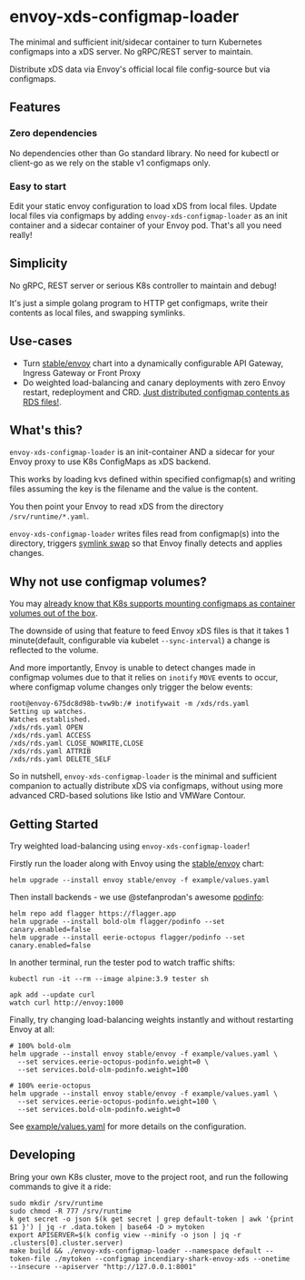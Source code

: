 # envoy-xds-configmap-loader

The minimal and sufficient init/sidecar container to turn Kubernetes configmaps into a xDS server. No gRPC/REST server to maintain.

Distribute xDS data via Envoy's official local file config-source but via configmaps. 

## Features

### Zero dependencies

No dependencies other than Go standard library. No need for kubectl or client-go as we rely on the stable v1 configmaps only.

### Easy to start

Edit your static envoy configuration to load xDS from local files.
Update local files via configmaps by adding `envoy-xds-configmap-loader` as an init container and a sidecar container of your Envoy pod.
That's all you need really!

## Simplicity

No gRPC, REST server or serious K8s controller to maintain and debug!

It's just a simple golang program to HTTP get configmaps, write their contents as local files, and swapping symlinks.

## Use-cases

- Turn [stable/envoy](https://github.com/helm/charts/tree/master/stable/envoy) chart into a dynamically configurable API Gateway, Ingress Gateway or Front Proxy
- Do weighted load-balancing and canary deployments with zero Envoy restart, redeployment and CRD. [Just distributed configmap contents as RDS files!](https://www.envoyproxy.io/learn/incremental-deploys#weighted-load-balancing).

## What's this?

`envoy-xds-configmap-loader` is an init-container AND a sidecar for your Envoy proxy to use K8s ConfigMaps as xDS backend.

This works by loading kvs defined within specified configmap(s) and writing files assuming the key is the filename and the value is the content.

You then point your Envoy to read xDS from the directory `/srv/runtime/*.yaml`.

`envoy-xds-configmap-loader` writes files read from configmap(s) into the directory, triggers [symlink swap](https://www.envoyproxy.io/docs/envoy/latest/configuration/operations/runtime#updating-runtime-values-via-symbolic-link-swap)
 so that Envoy finally detects and applies changes. 
 
 ## Why not use configmap volumes?
 
You may [already know that K8s supports mounting configmaps as container volumes out of the box](https://kubernetes.io/docs/tasks/configure-pod-container/configure-pod-configmap/#add-configmap-data-to-a-volume).

The downside of using that feature to feed Envoy xDS files is that it takes 1 minute(default, configurable via kubelet `--sync-interval`) a change is reflected to the volume.

And more importantly, Envoy is unable to detect changes made in configmap volumes due to that it relies on `inotify` `MOVE` events to occur, where configmap volume changes only trigger the below events:

```
root@envoy-675dc8d98b-tvw9b:/# inotifywait -m /xds/rds.yaml
Setting up watches.
Watches established.
/xds/rds.yaml OPEN
/xds/rds.yaml ACCESS
/xds/rds.yaml CLOSE_NOWRITE,CLOSE
/xds/rds.yaml ATTRIB
/xds/rds.yaml DELETE_SELF
```

So in nutshell, `envoy-xds-configmap-loader` is the minimal and sufficient companion to actually distribute xDS via configmaps, without using more advanced CRD-based solutions like Istio and VMWare Contour.

## Getting Started

Try weighted load-balancing using `envoy-xds-configmap-loader`!

Firstly run the loader along with Envoy using the [stable/envoy]() chart:

```
helm upgrade --install envoy stable/envoy -f example/values.yaml
```

Then install backends - we use @stefanprodan's awesome [podinfo](https://github.com/stefanprodan/podinfo):

```
helm repo add flagger https://flagger.app
helm upgrade --install bold-olm flagger/podinfo --set canary.enabled=false
helm upgrade --install eerie-octopus flagger/podinfo --set canary.enabled=false
```

In another terminal, run the tester pod to watch traffic shifts:

```
kubectl run -it --rm --image alpine:3.9 tester sh

apk add --update curl
watch curl http://envoy:1000
```

Finally, try changing load-balancing weights instantly and without restarting Envoy at all:

```
# 100% bold-olm
helm upgrade --install envoy stable/envoy -f example/values.yaml \
  --set services.eerie-octopus-podinfo.weight=0 \
  --set services.bold-olm-podinfo.weight=100

# 100% eerie-octopus
helm upgrade --install envoy stable/envoy -f example/values.yaml \
  --set services.eerie-octopus-podinfo.weight=100 \
  --set services.bold-olm-podinfo.weight=0
```

See [example/values.yaml]() for more details on the configuration.

## Developing

Bring your own K8s cluster, move to the project root, and run the following commands to give it a ride:

```
sudo mkdir /srv/runtime
sudo chmod -R 777 /srv/runtime
k get secret -o json $(k get secret | grep default-token | awk '{print $1 }') | jq -r .data.token | base64 -D > mytoken
export APISERVER=$(k config view --minify -o json | jq -r .clusters[0].cluster.server)
make build && ./envoy-xds-configmap-loader --namespace default --token-file ./mytoken --configmap incendiary-shark-envoy-xds --onetime --insecure --apiserver "http://127.0.0.1:8001"
```

